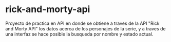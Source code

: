 # rick-and-morty-api
Proyecto de practica en API en donde se obtiene a traves de la API "Rick and Morty API" los datos acerca de los personajes de la serie, y a traves de una interfaz se hace posible la busqueda por nombre y estado actual.
